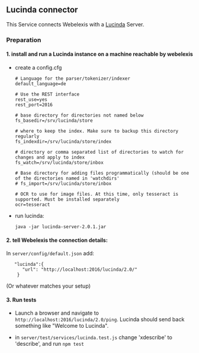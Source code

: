 ## Lucinda connector

This Service connects Webelexis with a [Lucinda](https://github.com/rgwch/lucinda) Server.

### Preparation

#### 1. install and run a Lucinda instance on a machine reachable by webelexis

* create a config.cfg

      # Language for the parser/tokenizer/indexer
      default_language=de

      # Use the REST interface
      rest_use=yes
      rest_port=2016

      # base directory for directories not named below
      fs_basedir=/srv/lucinda/store

      # where to keep the index. Make sure to backup this directory regularly
      fs_indexdir=/srv/lucinda/store/index

      # directory or comma separated list of directories to watch for changes and apply to index
      fs_watch=/srv/lucinda/store/inbox

      # Base directory for adding files programmatically (should be one of the directories named in 'watchdirs'
      # fs_import=/srv/lucinda/store/inbox

      # OCR to use for image files. At this time, only tesseract is supported. Must be installed separately
      ocr=tesseract

* run lucinda:

      java -jar lucinda-server-2.0.1.jar

#### 2. tell Webelexis the connection details:

In `server/config/default.json` add:

       "lucinda":{
          "url": "http://localhost:2016/lucinda/2.0/"
        }

(Or whatever matches your setup)

#### 3. Run tests

* Launch a browser and navigate to `http://localhost:2016/lucinda/2.0/ping`. Lucinda should send back something like "Welcome to Lucinda".

* in `server/test/services/lucinda.test.js` change 'xdescribe'  to 'describe', and run `npm test`

